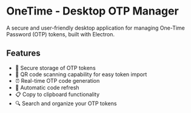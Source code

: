 # OneTime - Desktop OTP Manager

A secure and user-friendly desktop application for managing One-Time Password (OTP) tokens, built with Electron.

## Features

- 🔐 Secure storage of OTP tokens
- 📱 QR code scanning capability for easy token import
- ⏰ Real-time OTP code generation
- 🔄 Automatic code refresh
- 📋 Copy to clipboard functionality
- 🔍 Search and organize your OTP tokens
